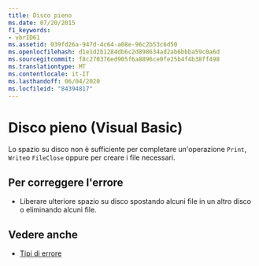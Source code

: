 ```yaml
---
title: Disco pieno
ms.date: 07/20/2015
f1_keywords:
- vbrID61
ms.assetid: 039fd26a-947d-4c64-a08e-96c2b53c6d50
ms.openlocfilehash: d1e1d2b1284db6c2d898634ad2ab6bbba59c0a6d
ms.sourcegitcommit: f8c270376ed905f6a8896ce0fe25b4f4b38ff498
ms.translationtype: MT
ms.contentlocale: it-IT
ms.lasthandoff: 06/04/2020
ms.locfileid: "84394817"
---
```

# <a name="disk-full-visual-basic"></a>Disco pieno (Visual Basic)
Lo spazio su disco non è sufficiente per completare un'operazione `Print`, `Write`o `FileClose` oppure per creare i file necessari.  
  
## <a name="to-correct-this-error"></a>Per correggere l'errore  
  
- Liberare ulteriore spazio su disco spostando alcuni file in un altro disco o eliminando alcuni file.  
  
## <a name="see-also"></a>Vedere anche

- [Tipi di errore](../programming-guide/language-features/error-types.md)
